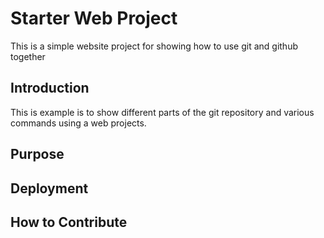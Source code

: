 # Starter Web Project
  This is a simple website project for showing how to use git and github together
 ## Introduction
This is example is to show different parts of the git repository and various commands using a web projects.

 ## Purpose

 ## Deployment

 ## How to Contribute
